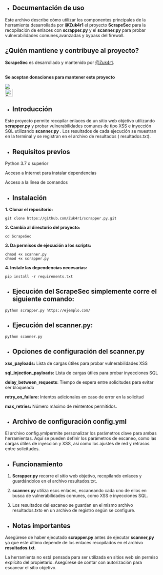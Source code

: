 - ## **Documentación de uso** ##

Este archivo describe cómo utilizar los componentes principales de la herramienta desarrollada por **@Zuk4r1** el proyecto **ScrapeSec** para la recopilación de enlaces con **scrapper.py** y el **scanner.py** para probar vulnerabilidades comunes,avanzadas y bypass del firewall.

## **¿Quién mantiene y contribuye al proyecto?** ##

**ScrapeSec** es desarrollado y mantenido por [@Zuk4r1](https://github.com/Zuk4r1).
  <br />
	<br/>
      	<p width="20px"><b>Se aceptan donaciones para mantener este proyecto</p></b>
	      <a href="https://buymeacoffee.com/investigacq"><img src="https://img.buymeacoffee.com/button-api/?text=Buy me a coffee&emoji=&slug=investigacqc&button_colour=FF5F5F&font_colour=ffffff&font_family=Cookie&outline_colour=000000&coffee_colour=FFDD00" /></a><br />
      	<a href="https://www.paypal.com/paypalme/babiloniaetica"><img title="Donations For Projects" height="25" src="https://ionicabizau.github.io/badges/paypal.svg" /></a>
</div>

- ## **Introducción** ##

Este proyecto permite recopilar enlaces de un sitio web objetivo utilizando **scrapper.py** y probar vulnerabilidades comunes de tipo XSS e inyección SQL utilizando **scanner.py** . Los resultados de cada ejecución se muestran en la terminal y se registran en el archivo de resultados ( resultados.txt).

- ## **Requisitos previos** ##

Python 3.7 o superior

Acceso a Internet para instalar dependencias

Acceso a la línea de comandos

- ## **Instalación** ##

**1. Clonar el repositorio:**
```
git clone https://github.com/Zuk4r1/scrapper.py.git
```

**2. Cambia al directorio del proyecto:**
```
cd ScrapeSec
```

**3. Da permisos de ejecución a los scripts:**
```
chmod +x scanner.py
chmod +x scrapper.py
```


**4. Instale las dependencias necesarias:**
```
pip install -r requirements.txt
```

- ## **Ejecución del ScrapeSec simplemente corre el siguiente comando:** ##
```
python scrapper.py https://ejemplo.com/
```

- ## **Ejecución del scanner.py:** ##
```
python scanner.py
```

- ## **Opciones de configuración del scanner.py** ##

**xss_payloads:** Lista de cargas útiles para probar vulnerabilidades XSS

**sql_injection_payloads:** Lista de cargas útiles para probar inyecciones SQL

**delay_between_requests:** Tiempo de espera entre solicitudes para evitar ser bloqueado

**retry_on_failure:** Intentos adicionales en caso de error en la solicitud

**max_retries:** Número máximo de reintentos permitidos.

- ## **Archivo de configuración config.yml** ##
El archivo config.ymlpermite personalizar los parámetros clave para ambas herramientas. Aquí se pueden definir los parámetros de escaneo, como las cargas útiles de inyección y XSS, así como los ajustes de red y retrasos entre solicitudes.

- ## **Funcionamiento** ##
1. **Scrapper.py** recorre el sitio web objetivo, recopilando enlaces y guardándolos en el archivo resultados.txt.

2. **scanner.py** utiliza esos enlaces, escaneando cada uno de ellos en busca de vulnerabilidades comunes, como XSS e inyecciones SQL.

3. Los resultados del escaneo se guardan en el mismo archivo resultados.txto en un archivo de registro según se configure.

- ## **Notas importantes** ##
  
Asegúrese de haber ejecutado **scrapper.py** antes de ejecutar **scanner,py** ya que este último depende de los enlaces recopilados en el archivo **resultados.txt**.

La herramienta no está pensada para ser utilizada en sitios web sin permiso explícito del propietario. Asegúrese de contar con autorización para escanear el sitio objetivo.
